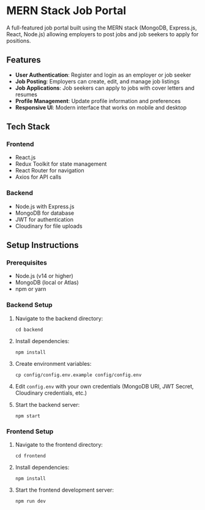 # MERN Stack Job Portal

A full-featured job portal built using the MERN stack (MongoDB, Express.js, React, Node.js) allowing employers to post jobs and job seekers to apply for positions.

## Features

- **User Authentication**: Register and login as an employer or job seeker
- **Job Posting**: Employers can create, edit, and manage job listings
- **Job Applications**: Job seekers can apply to jobs with cover letters and resumes
- **Profile Management**: Update profile information and preferences
- **Responsive UI**: Modern interface that works on mobile and desktop

## Tech Stack

### Frontend
- React.js
- Redux Toolkit for state management
- React Router for navigation
- Axios for API calls

### Backend
- Node.js with Express.js
- MongoDB for database
- JWT for authentication
- Cloudinary for file uploads

## Setup Instructions

### Prerequisites
- Node.js (v14 or higher)
- MongoDB (local or Atlas)
- npm or yarn

### Backend Setup
1. Navigate to the backend directory:
   ```
   cd backend
   ```

2. Install dependencies:
   ```
   npm install
   ```

3. Create environment variables:
   ```
   cp config/config.env.example config/config.env
   ```

4. Edit `config.env` with your own credentials (MongoDB URI, JWT Secret, Cloudinary credentials, etc.)

5. Start the backend server:
   ```
   npm start
   ```

### Frontend Setup
1. Navigate to the frontend directory:
   ```
   cd frontend
   ```

2. Install dependencies:
   ```
   npm install
   ```

3. Start the frontend development server:
   ```
   npm run dev
   ```
